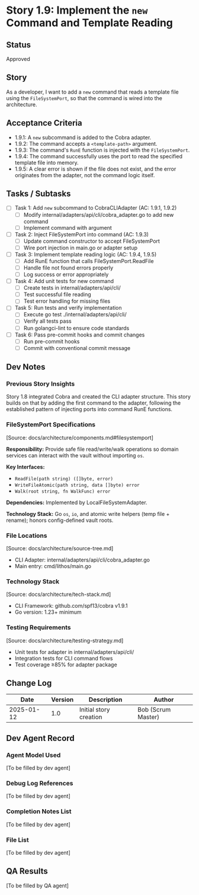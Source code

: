 # Story 1.9: Implement the `new` Command and Template Reading

## Status

Approved

## Story

As a developer, I want to add a `new` command that reads a template file using the `FileSystemPort`, so that the command is wired into the architecture.

## Acceptance Criteria

- 1.9.1: A `new` subcommand is added to the Cobra adapter.
- 1.9.2: The command accepts a `<template-path>` argument.
- 1.9.3: The command's `RunE` function is injected with the `FileSystemPort`.
- 1.9.4: The command successfully uses the port to read the specified template file into memory.
- 1.9.5: A clear error is shown if the file does not exist, and the error originates from the adapter, not the command logic itself.

## Tasks / Subtasks

- [ ] Task 1: Add `new` subcommand to CobraCLIAdapter (AC: 1.9.1, 1.9.2)
  - [ ] Modify internal/adapters/api/cli/cobra_adapter.go to add new command
  - [ ] Implement command with <template-path> argument
- [ ] Task 2: Inject FileSystemPort into command (AC: 1.9.3)
  - [ ] Update command constructor to accept FileSystemPort
  - [ ] Wire port injection in main.go or adapter setup
- [ ] Task 3: Implement template reading logic (AC: 1.9.4, 1.9.5)
  - [ ] Add RunE function that calls FileSystemPort.ReadFile
  - [ ] Handle file not found errors properly
  - [ ] Log success or error appropriately
- [ ] Task 4: Add unit tests for new command
  - [ ] Create tests in internal/adapters/api/cli/
  - [ ] Test successful file reading
  - [ ] Test error handling for missing files
- [ ] Task 5: Run tests and verify implementation
  - [ ] Execute go test ./internal/adapters/api/cli/
  - [ ] Verify all tests pass
  - [ ] Run golangci-lint to ensure code standards
- [ ] Task 6: Pass pre-commit hooks and commit changes
  - [ ] Run pre-commit hooks
  - [ ] Commit with conventional commit message

## Dev Notes

### Previous Story Insights

Story 1.8 integrated Cobra and created the CLI adapter structure. This story builds on that by adding the first command to the adapter, following the established pattern of injecting ports into command RunE functions.

### FileSystemPort Specifications

[Source: docs/architecture/components.md#filesystemport]

**Responsibility:** Provide safe file read/write/walk operations so domain services can interact with the vault without importing `os`.

**Key Interfaces:**

- `ReadFile(path string) ([]byte, error)`
- `WriteFileAtomic(path string, data []byte) error`
- `Walk(root string, fn WalkFunc) error`

**Dependencies:** Implemented by LocalFileSystemAdapter.

**Technology Stack:** Go `os`, `io`, and atomic write helpers (temp file + rename); honors config-defined vault roots.

### File Locations

[Source: docs/architecture/source-tree.md]

- CLI Adapter: internal/adapters/api/cli/cobra_adapter.go
- Main entry: cmd/lithos/main.go

### Technology Stack

[Source: docs/architecture/tech-stack.md]

- CLI Framework: github.com/spf13/cobra v1.9.1
- Go version: 1.23+ minimum

### Testing Requirements

[Source: docs/architecture/testing-strategy.md]

- Unit tests for adapter in internal/adapters/api/cli/
- Integration tests for CLI command flows
- Test coverage ≥85% for adapter package

## Change Log

| Date       | Version | Description            | Author             |
| ---------- | ------- | ---------------------- | ------------------ |
| 2025-01-12 | 1.0     | Initial story creation | Bob (Scrum Master) |

## Dev Agent Record

### Agent Model Used

[To be filled by dev agent]

### Debug Log References

[To be filled by dev agent]

### Completion Notes List

[To be filled by dev agent]

### File List

[To be filled by dev agent]

## QA Results

[To be filled by QA agent]
